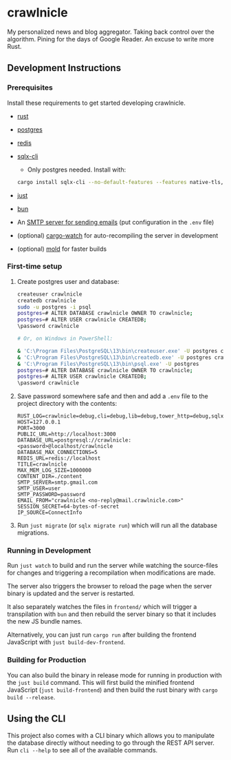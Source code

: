 # crawlnicle

My personalized news and blog aggregator. Taking back control over the
algorithm. Pining for the days of Google Reader. An excuse to write more Rust.

## Development Instructions

### Prerequisites

Install these requirements to get started developing crawlnicle.

* [rust](https://www.rust-lang.org/)
* [postgres](https://www.postgresql.org/)
* [redis](https://redis.io/)
* [sqlx-cli](https://crates.io/crates/sqlx-cli)
  * Only postgres needed. Install with:

   ```bash
   cargo install sqlx-cli --no-default-features --features native-tls,postgres
   ```

* [just](https://github.com/casey/just#installation)
* [bun](https://bun.sh)
* An [SMTP server for sending 
emails](https://en.wikipedia.org/wiki/Simple_Mail_Transfer_Protocol) (put
configuration in the `.env` file)
* (optional) [cargo-watch](https://github.com/watchexec/cargo-watch#install) for
auto-recompiling the server in development
* (optional) [mold](https://github.com/rui314/mold#installation) for faster
builds

### First-time setup

1. Create postgres user and database:

   ```bash
   createuser crawlnicle
   createdb crawlnicle
   sudo -u postgres -i psql
   postgres=# ALTER DATABASE crawlnicle OWNER TO crawlnicle;
   postgres=# ALTER USER crawlnicle CREATEDB;
   \password crawlnicle

   # Or, on Windows in PowerShell:

   & 'C:\Program Files\PostgreSQL\13\bin\createuser.exe' -U postgres crawlnicle
   & 'C:\Program Files\PostgreSQL\13\bin\createdb.exe' -U postgres crawlnicle
   & 'C:\Program Files\PostgreSQL\13\bin\psql.exe' -U postgres
   postgres=# ALTER DATABASE crawlnicle OWNER TO crawlnicle;
   postgres=# ALTER USER crawlnicle CREATEDB;
   \password crawlnicle
   ```

1. Save password somewhere safe and then and add a `.env` file to the project
   directory with the contents:

   ```env
   RUST_LOG=crawlnicle=debug,cli=debug,lib=debug,tower_http=debug,sqlx=debug
   HOST=127.0.0.1
   PORT=3000
   PUBLIC_URL=http://localhost:3000
   DATABASE_URL=postgresql://crawlnicle:<password>@localhost/crawlnicle
   DATABASE_MAX_CONNECTIONS=5
   REDIS_URL=redis://localhost
   TITLE=crawlnicle
   MAX_MEM_LOG_SIZE=1000000
   CONTENT_DIR=./content
   SMTP_SERVER=smtp.gmail.com
   SMTP_USER=user
   SMTP_PASSWORD=password
   EMAIL_FROM="crawlnicle <no-reply@mail.crawlnicle.com>"
   SESSION_SECRET=64-bytes-of-secret
   IP_SOURCE=ConnectInfo
   ```

1. Run `just migrate` (or `sqlx migrate run`) which will run all the database
   migrations.

### Running in Development

Run `just watch` to build and run the server while watching the source-files for
changes and triggering a recompilation when modifications are made.

The server also triggers the browser to reload the page when the server binary
is updated and the server is restarted.

It also separately watches the files in `frontend/` which will trigger a
transpilation with `bun` and then rebuild the server binary so that it includes
the new JS bundle names.

Alternatively, you can just run `cargo run` after building the frontend
JavaScript with `just build-dev-frontend`.

### Building for Production

You can also build the binary in release mode for running in production with the
`just build` command. This will first build the minified frontend JavaScript
(`just build-frontend`) and then build the rust binary with `cargo build
--release`.

## Using the CLI

This project also comes with a CLI binary which allows you to manipulate the
database directly without needing to go through the REST API server. Run
`cli --help` to see all of the available commands.

